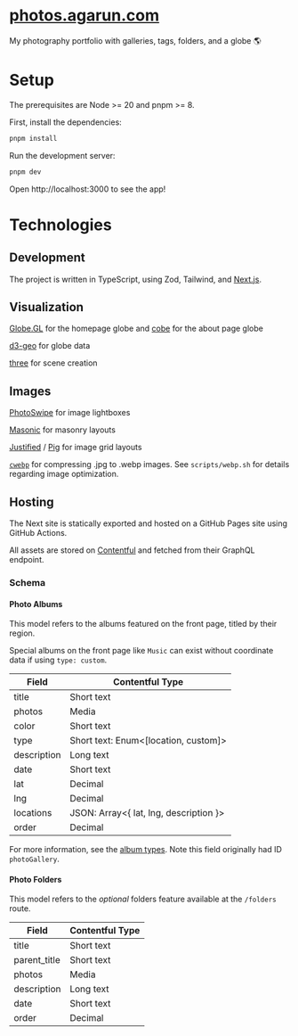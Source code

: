 # [photos.agarun.com](https://photos.agarun.com)

My photography portfolio with galleries, tags, folders, and a globe 🌎

# Setup

The prerequisites are Node >= 20 and pnpm >= 8.

First, install the dependencies:

```sh
pnpm install
```

Run the development server:

```sh
pnpm dev
```

Open http://localhost:3000 to see the app!

# Technologies

## Development

The project is written in TypeScript, using Zod, Tailwind, and [Next.js](https://nextjs.org/).

## Visualization

[Globe.GL](https://github.com/vasturiano/globe.gl) for the homepage globe and [cobe](https://github.com/shuding/cobe) for the about page globe

[d3-geo](https://threejs.org/) for globe data

[three](https://threejs.org/) for scene creation

## Images

[PhotoSwipe](https://photoswipe.com/) for image lightboxes

[Masonic](https://github.com/jaredLunde/masonic) for masonry layouts

[Justified](https://github.com/miromannino/Justified-Gallery/) / [Pig](https://github.com/schlosser/pig.js/) for image grid layouts

[`cwebp`](https://developers.google.com/speed/webp/docs/cwebp) for compressing .jpg to .webp images. See `scripts/webp.sh` for details regarding image optimization.

## Hosting

The Next site is statically exported and hosted on a GitHub Pages site using GitHub Actions.

All assets are stored on [Contentful](https://www.contentful.com/) and fetched from their GraphQL endpoint.

### Schema

#### Photo Albums

This model refers to the albums featured on the front page, titled by their region.

Special albums on the front page like `Music` can exist without coordinate data if using `type: custom`.

| Field       | Contentful Type                        |
| ----------- | -------------------------------------- |
| title       | Short text                             |
| photos      | Media                                  |
| color       | Short text                             |
| type        | Short text: Enum<[location, custom]>   |
| description | Long text                              |
| date        | Short text                             |
| lat         | Decimal                                |
| lng         | Decimal                                |
| locations   | JSON: Array<{ lat, lng, description }> |
| order       | Decimal                                |

For more information, see the [album types](https://github.com/agarun/photos/blob/main/src/types/albums.ts#L14). Note this field originally had ID `photoGallery`.

#### Photo Folders

This model refers to the _optional_ folders feature available at the `/folders` route.

| Field        | Contentful Type |
| ------------ | --------------- |
| title        | Short text      |
| parent_title | Short text      |
| photos       | Media           |
| description  | Long text       |
| date         | Short text      |
| order        | Decimal         |
